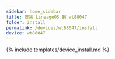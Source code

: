 ```yaml
---
sidebar: home_sidebar
title: 安装 LineageOS 到 wt88047
folder: install
permalink: /devices/wt88047/install
device: wt88047
---
```

{% include templates/device_install.md %}
